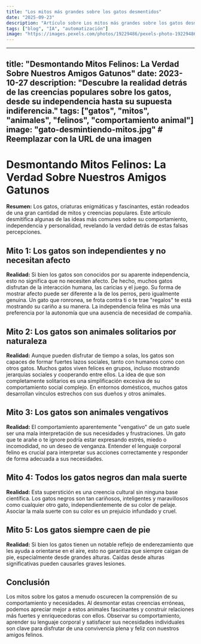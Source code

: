```yaml
---
title: "Los mitos más grandes sobre los gatos desmentidos"
date: "2025-09-23"
description: "Artículo sobre Los mitos más grandes sobre los gatos desmentidos"
tags: ["blog", "IA", "automatización"]
image: "https://images.pexels.com/photos/19229486/pexels-photo-19229486.jpeg?auto=compress&cs=tinysrgb&h=350"
---
```


---
title: "Desmontando Mitos Felinos: La Verdad Sobre Nuestros Amigos Gatunos"
date: 2023-10-27
description: "Descubre la realidad detrás de las creencias populares sobre los gatos, desde su independencia hasta su supuesta indiferencia."
tags: ["gatos", "mitos", "animales", "felinos", "comportamiento animal"]
image: "gato-desmintiendo-mitos.jpg" # Reemplazar con la URL de una imagen
---

# Desmontando Mitos Felinos: La Verdad Sobre Nuestros Amigos Gatunos

**Resumen:** Los gatos, criaturas enigmáticas y fascinantes, están rodeados de una gran cantidad de mitos y creencias populares.  Este artículo desmitifica algunas de las ideas más comunes sobre su comportamiento, independencia y personalidad, revelando la verdad detrás de estas falsas percepciones.


## Mito 1: Los gatos son independientes y no necesitan afecto

**Realidad:** Si bien los gatos son conocidos por su aparente independencia, esto no significa que no necesiten afecto.  De hecho, muchos gatos disfrutan de la interacción humana, las caricias y el juego.  Su forma de mostrar afecto puede ser diferente a la de los perros, pero igualmente genuina. Un gato que ronronea, se frota contra ti o te trae "regalos" te está mostrando su cariño a su manera. La independencia felina es más una preferencia por la autonomía que una ausencia de necesidad de compañía.


## Mito 2: Los gatos son animales solitarios por naturaleza

**Realidad:**  Aunque pueden disfrutar de tiempo a solas, los gatos son capaces de formar fuertes lazos sociales, tanto con humanos como con otros gatos.  Muchos gatos viven felices en grupos, incluso mostrando jerarquías sociales y cooperando entre ellos.  La idea de que son completamente solitarios es una simplificación excesiva de su comportamiento social complejo.  En entornos domésticos, muchos gatos desarrollan vínculos estrechos con sus dueños y otros animales.


## Mito 3: Los gatos son animales vengativos

**Realidad:**  El comportamiento aparentemente "vengativo" de un gato suele ser una mala interpretación de sus necesidades y frustraciones. Un gato que te arañe o te ignore podría estar expresando estrés, miedo o incomodidad, no un deseo de venganza.  Entender el lenguaje corporal felino es crucial para interpretar sus acciones correctamente y responder de forma adecuada a sus necesidades.


## Mito 4: Todos los gatos negros dan mala suerte

**Realidad:** Esta superstición es una creencia cultural sin ninguna base científica.  Los gatos negros son tan cariñosos, inteligentes y maravillosos como cualquier otro gato, independientemente de su color de pelaje.  Asociar la mala suerte con su color es un prejuicio infundado y cruel.


## Mito 5: Los gatos siempre caen de pie

**Realidad:** Si bien los gatos tienen un notable reflejo de enderezamiento que les ayuda a orientarse en el aire, esto no garantiza que siempre caigan de pie, especialmente desde grandes alturas.  Caídas desde alturas significativas pueden causarles graves lesiones.


## Conclusión

Los mitos sobre los gatos a menudo oscurecen la comprensión de su comportamiento y necesidades.  Al desmontar estas creencias erróneas, podemos apreciar mejor a estos animales fascinantes y construir relaciones más fuertes y enriquecedoras con ellos.  Observar su comportamiento, aprender su lenguaje corporal y satisfacer sus necesidades individuales son clave para disfrutar de una convivencia plena y feliz con nuestros amigos felinos.
